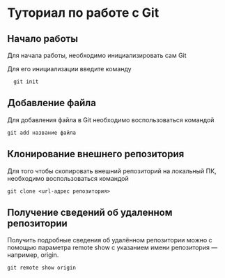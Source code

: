 # Туториал по работе с Git

## Начало работы

Для начала работы, необходимо инициализировать сам Git

Для его инициализации введите команду 

```
  git init
```

## Добавление файла

Для добавления файла в Git необходимо воспользоваться командой 

```
git add название файла
```

## Клонирование внешнего репозитория

Для того чтобы скопировать внешний репозиторий на локальный ПК, необходимо воспользоваться командой

```
git clone <url-адрес репозитория>
```

## Получение сведений об удаленном репозитории

Получить подробные сведения об удалённом репозитории можно с помощью параметра remote
show с указанием имени репозитория — например, origin.

```
git remote show origin
```